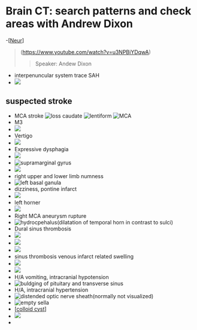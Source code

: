 #   Brain CT: search patterns and check areas with Andrew Dixon
-[[Neur]]
> (https://www.youtube.com/watch?v=u3NPBiYDqwA)
>> Speaker: Andew Dixon
- interpenuncular system trace SAH
- ![](../../attachments/2024-04-29-23-28-48.png)
## suspected stroke

- MCA stroke
![loss caudate](../../attachments/2024-04-29-23-30-43.png)
![lentiform](../../attachments/2024-04-29-23-31-11.png)
![MCA](../../attachments/2024-04-29-23-31-26.png)
- M3
- ![](../../attachments/2024-04-29-23-32-37.png)
- Vertigo
- ![](../../attachments/2024-04-29-23-33-04.png)
- Expressive dysphagia
- ![](../../attachments/2024-04-29-23-33-45.png)
- ![supramarginal gyrus](../../attachments/2024-04-29-23-34-00.png)
- ![](../../attachments/2024-04-29-23-35-11.png)
- right upper and lower limb numness
- ![left basal ganula](../../attachments/2024-04-29-23-36-39.png)
- dizziness, pontine infarct
- ![](../../attachments/2024-04-29-23-37-47.png)
- left horner 
- ![](../../attachments/2024-04-29-23-40-04.png)
- Right MCA aneurysm rupture
- ![hydrocpehalus(dilatation of temporal horn in contrast to sulci)](../../attachments/2024-04-29-23-41-45.png)
- Dural sinus thrombosis
- ![](../../attachments/2024-04-29-23-43-21.png)
- ![](../../attachments/2024-04-29-23-43-41.png)
- ![](../../attachments/2024-04-29-23-43-50.png)
- sinus thrombosis venous infarct related swelling
- ![](../../attachments/2024-04-29-23-45-05.png)
- ![](../../attachments/2024-04-29-23-45-45.png)
- H/A vomiting, intracranial hypotension
- ![buldging of pituitary and transverse sinus](../../attachments/2024-04-29-23-47-41.png)
- H/A, intracranial hypertension
- ![distended optic nerve sheath(normally not visualized)](../../attachments/2024-04-29-23-49-05.png)
- ![empty sella](../../attachments/2024-04-29-23-50-18.png)
- [[colloid cyst]]
- ![](../../attachments/2024-04-29-23-54-30.png)
- 

[//begin]: # "Autogenerated link references for markdown compatibility"
[Neur]: ../tags/Neur.md "Neur"
[colloid cyst]: <../colloid cyst.md> "colloid cyst"
[//end]: # "Autogenerated link references"